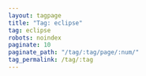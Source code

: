 ```yaml
---
layout: tagpage
title: "Tag: eclipse"
tag: eclipse
robots: noindex
paginate: 10
paginate_path: "/tag/:tag/page/:num/"
tag_permalink: /tag/:tag
---
```

